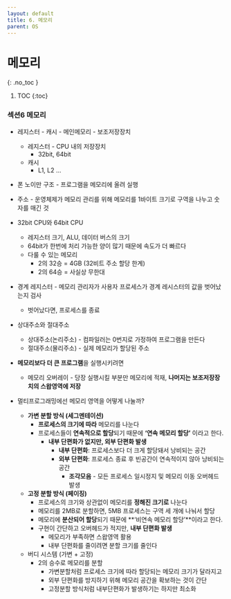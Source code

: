 ```yaml
---
layout: default
title: 6. 메모리
parent: OS
---
```


# 메모리
{: .no_toc }

1. TOC
{:toc}

### 섹션6 메모리

- 레지스터 - 캐시 - 메인메모리 - 보조저장장치
  - 레지스터 - CPU 내의 저장장치
    - 32bit, 64bit
  - 캐시
    - L1, L2 …
- 폰 노이만 구조 - 프로그램을 메모리에 올려 실행
- 주소 - 운영체제가 메모리 관리를 위해 메모리를 1바이트 크기로 구역을 나누고 숫자를 매긴 것
- 32bit CPU와 64bit CPU
  - 레지스터 크기, ALU, 데이터 버스의 크기
  - 64bit가 한번에 처리 가능한 양이 많기 때문에 속도가 더 빠르다
  - 다룰 수 있는 메모리
    - 2의 32승 = 4GB (32비트 주소 할당 한계)
    - 2의 64승 = 사실상 무한대
- 경계 레지스터 - 메모리 관리자가 사용자 프로세스가 경계 레시스터의 값을 벗어났는지 검사
  - 벗어났다면, 프로세스를 종료
- 상대주소와 절대주소
  - 상대주소(논리주소) - 컴파일러는 0번지로 가정하여 프로그램을 만든다
  - 절대주소(물리주소) - 실제 메모리가 할당된 주소

- **메모리보다 더 큰 프로그램**을 실행시키려면
  - 메모리 오버레이 - 당장 실행시킬 부분만 메모리에 적재, **나머지는 보조저장장치의 스왑영역에 저장**
- 멀티프로그래밍에선 메모리 영역을 어떻게 나눌까?
  - **가변 분할 방식 (세그멘테이션)**
    - **프로세스의 크기에 따라** 메모리를 나눈다
    - 프로세스들이 **연속적으로 할당**되기 때문에 **‘연속 메모리 할당’** 이라고 한다.
      - **내부 단편화가 없지만, 외부 단편화 발생**
        - **내부 단편화**: 프로세스보다 더 크게 할당돼서 낭비되는 공간
        - **외부 단편화**: 프로세스 종료 후 빈공간이 연속적이지 않아 낭비되는 공간
          - **조각모음** - 모든 프로세스 일시정지 및 메모리 이동 오버헤드 발생
  - **고정 분할 방식 (페이징)**
    - 프로세스의 크기와 상관없이 메모리를 **정해진 크기로** 나눈다
    - 메모리를 2MB로 분할하면, 5MB 프로세스는 구역 세 개에 나눠서 할당
    - 메모리에 **분산되어 할당**되기 때문에 **‘비연속 메모리 할당’**이라고 한다.
    - 구현이 간단하고 오버헤드가 적지만, **내부 단편화 발생**
      - 메모리가 부족하면 스왑영역 활용
      - 내부 단편화를 줄이려면 분할 크기를 줄인다
  - 버디 시스템 (가변 + 고정)
    - 2의 승수로 메모리를 분할
      - 가변분할처럼 프로세스 크기에 따라 할당되는 메모리 크기가 달라지고
      - 외부 단편화를 방지하기 위해 메모리 공간을 확보하는 것이 간단
      - 고정분할 방식처럼 내부단편화가 발생하기는 하지만 최소화